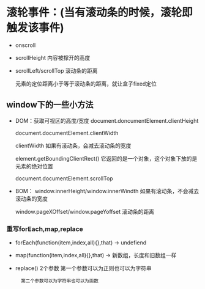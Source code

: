 # 滚轮事件：(当有滚动条的时候，滚轮即触发该事件)
- onscroll
- scrollHeight 内容被撑开的高度
- scrollLeft/scrollTop 滚动条的距离

    元素的定位距离小于等于滚动条的距离，就让盒子fixed定位


## window下的一些小方法

- DOM：获取可视区的高度/宽度
    document.doncumentElement.clientHeight

    document.documentElement.clientWidth

    clientWidth 如果有滚动条，会减去滚动条的宽度

    element.getBoundingClientRect() 它返回的是一个对象，这个对象下放的是元素的绝对位置

    document.documentElement.scrollTop

- BOM：
    window.innerHeight/window.innerWindth 如果有滚动条，不会减去滚动条的宽度

    window.pageXOffset/window.pageYoffset 滚动条的距离


### 重写forEach,map,replace
- forEach(function(item,index,all){},that) -> undefiend

- map(function(item,index,all){},that) -> 新数组，长度和旧数组一样

- replace()
    2个参数
        第一个参数可以为正则也可以为字符串

        第二个参数可以为字符串也可以为函数